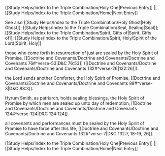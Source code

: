 [[Study Helps/Index to the Triple Combination/Holy One|Previous Entry]]  ||  [[Study Helps/Index to the Triple Combination/Home|Next Entry]]

 See also [[Study Helps/Index to the Triple Combination/Holy Ghost|Holy Ghost]]; [[Study Helps/Index to the Triple Combination/Seal, Sealing|Seal]]; [[Study Helps/Index to the Triple Combination/Spirit, Gifts of|Spirit, Gifts of]]; [[Study Helps/Index to the Triple Combination/Spirit, Holy/Spirit of the Lord|Spirit, Holy]]

 those who come forth in resurrection of just are sealed by the Holy Spirit of Promise, [[Doctrine and Covenants/Doctrine and Covenants/Doctrine and Covenants 76#^verse-53|D&C 76:53]] ([[Doctrine and Covenants/Doctrine and Covenants/Doctrine and Covenants 132#^verse-26|132:26]]).

 the Lord sends another Comforter, the Holy Spirit of Promise, [[Doctrine and Covenants/Doctrine and Covenants/Doctrine and Covenants 88#^verse-3|D&C 88:3]].

 Hyrum Smith, as patriarch, holds sealing blessings, the Holy Spirit of Promise by which men are sealed up unto day of redemption, [[Doctrine and Covenants/Doctrine and Covenants/Doctrine and Covenants 124#^verse-124|D&C 124:124]].

 all covenants and performances must be sealed by the Holy Spirit of Promise to have force after this life, [[Doctrine and Covenants/Doctrine and Covenants/Doctrine and Covenants 132#^verse-7|D&C 132:7, 18-19, 26]].

[[Study Helps/Index to the Triple Combination/Holy One|Previous Entry]]  ||  [[Study Helps/Index to the Triple Combination/Home|Next Entry]]